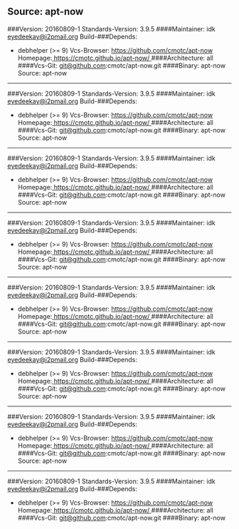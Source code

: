 Source: apt-now 
------------- 

###Version: 20160809-1
Standards-Version: 3.9.5
####Maintainer: idk <eyedeekay@i2pmail.org>
Build-###Depends:
  * debhelper (>= 9)
Vcs-Browser: https://github.com/cmotc/apt-now
Homepage:[ https://cmotc.github.io/apt-now/ ](https://cmotc.github.io/apt-now/)
####Architecture: all
####Vcs-Git: git@github.com:cmotc/apt-now.git
####Binary: apt-now
Source: apt-now 
------------- 

###Version: 20160809-1
Standards-Version: 3.9.5
####Maintainer: idk <eyedeekay@i2pmail.org>
Build-###Depends:
  * debhelper (>= 9)
Vcs-Browser: https://github.com/cmotc/apt-now
Homepage:[ https://cmotc.github.io/apt-now/ ](https://cmotc.github.io/apt-now/)
####Architecture: all
####Vcs-Git: git@github.com:cmotc/apt-now.git
####Binary: apt-now
Source: apt-now 
------------- 

###Version: 20160809-1
Standards-Version: 3.9.5
####Maintainer: idk <eyedeekay@i2pmail.org>
Build-###Depends:
  * debhelper (>= 9)
Vcs-Browser: https://github.com/cmotc/apt-now
Homepage:[ https://cmotc.github.io/apt-now/ ](https://cmotc.github.io/apt-now/)
####Architecture: all
####Vcs-Git: git@github.com:cmotc/apt-now.git
####Binary: apt-now
Source: apt-now 
------------- 

###Version: 20160809-1
Standards-Version: 3.9.5
####Maintainer: idk <eyedeekay@i2pmail.org>
Build-###Depends:
  * debhelper (>= 9)
Vcs-Browser: https://github.com/cmotc/apt-now
Homepage:[ https://cmotc.github.io/apt-now/ ](https://cmotc.github.io/apt-now/)
####Architecture: all
####Vcs-Git: git@github.com:cmotc/apt-now.git
####Binary: apt-now
Source: apt-now 
------------- 

###Version: 20160809-1
Standards-Version: 3.9.5
####Maintainer: idk <eyedeekay@i2pmail.org>
Build-###Depends:
  * debhelper (>= 9)
Vcs-Browser: https://github.com/cmotc/apt-now
Homepage:[ https://cmotc.github.io/apt-now/ ](https://cmotc.github.io/apt-now/)
####Architecture: all
####Vcs-Git: git@github.com:cmotc/apt-now.git
####Binary: apt-now
Source: apt-now 
------------- 

###Version: 20160809-1
Standards-Version: 3.9.5
####Maintainer: idk <eyedeekay@i2pmail.org>
Build-###Depends:
  * debhelper (>= 9)
Vcs-Browser: https://github.com/cmotc/apt-now
Homepage:[ https://cmotc.github.io/apt-now/ ](https://cmotc.github.io/apt-now/)
####Architecture: all
####Vcs-Git: git@github.com:cmotc/apt-now.git
####Binary: apt-now
Source: apt-now 
------------- 

###Version: 20160809-1
Standards-Version: 3.9.5
####Maintainer: idk <eyedeekay@i2pmail.org>
Build-###Depends:
  * debhelper (>= 9)
Vcs-Browser: https://github.com/cmotc/apt-now
Homepage:[ https://cmotc.github.io/apt-now/ ](https://cmotc.github.io/apt-now/)
####Architecture: all
####Vcs-Git: git@github.com:cmotc/apt-now.git
####Binary: apt-now
Source: apt-now 
------------- 

###Version: 20160809-1
Standards-Version: 3.9.5
####Maintainer: idk <eyedeekay@i2pmail.org>
Build-###Depends:
  * debhelper (>= 9)
Vcs-Browser: https://github.com/cmotc/apt-now
Homepage:[ https://cmotc.github.io/apt-now/ ](https://cmotc.github.io/apt-now/)
####Architecture: all
####Vcs-Git: git@github.com:cmotc/apt-now.git
####Binary: apt-now
